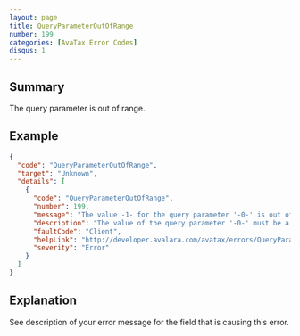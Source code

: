 ```yaml
---
layout: page
title: QueryParameterOutOfRange
number: 199
categories: [AvaTax Error Codes]
disqus: 1
---
```


## Summary

The query parameter is out of range.

## Example

```json
{
  "code": "QueryParameterOutOfRange",
  "target": "Unknown",
  "details": [
    {
      "code": "QueryParameterOutOfRange",
      "number": 199,
      "message": "The value -1- for the query parameter '-0-' is out of range.",
      "description": "The value of the query parameter '-0-' must be a value ranging from -2- to -3-.",
      "faultCode": "Client",
      "helpLink": "http://developer.avalara.com/avatax/errors/QueryParameterOutOfRange",
      "severity": "Error"
    }
  ]
}
```

## Explanation

See description of your error message for the field that is causing this error.
